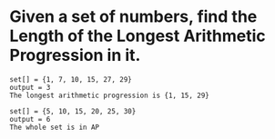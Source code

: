 # Given a set of numbers, find the Length of the Longest Arithmetic Progression in it.
```
set[] = {1, 7, 10, 15, 27, 29}
output = 3
The longest arithmetic progression is {1, 15, 29}

set[] = {5, 10, 15, 20, 25, 30}
output = 6
The whole set is in AP
```
